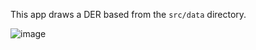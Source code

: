 This app draws a DER based from the `src/data` directory.

![image](https://user-images.githubusercontent.com/49006462/178804692-3cd5f32e-36cd-4718-8765-249cff4e8398.png)
